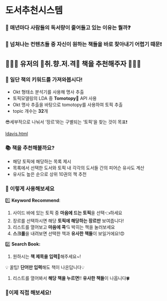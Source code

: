 # 도서추천시스템


### 🧐  매년마다 사람들의 독서량이 줄어들고 있는 이유는 뭘까❓

### 🥱 넘쳐나는 컨텐츠들 중 자신이 원하는 책들을 바로 찾아내기 어렵기 때문❗

## 👨🏻‍💻 유저의 🌟취.향.저.격🌟 책을 추천해주자 👩🏻‍💻

### 📖 일단 책의 키워드를 가져와봅시다!


- Okt 형태소 분석기를 사용해 명사 추출
- 토픽모델링의 LDA 중 **Tomotopy**🍅 API 사용
- Okt 명사 추출을 바탕으로 tomotopy를 사용하여 토픽 추출
- topic 개수는 **32**개

😎세부적으로 나눠서 ‘장르’와는 구별되는 ‘토픽’을 찾는 것이 목표❗

[ldavis.html](https://s3-us-west-2.amazonaws.com/secure.notion-static.com/cd8249d0-8c17-45f0-a1e8-aa4dac03531d/ldavis.html)

### 📚 책을 추천해볼까요?

- 해당 토픽에 해당하는 목록 제시
- 목록에서 선택한 도서와 토픽 내 각각의 도서들 간의 피어슨 유사도 계산
- 유사도 높은 순으로 상위 10권의 책 추천

### 📔 이렇게 사용해보세요

1️⃣ **Keyword Recommend**: 

1. 사이드 바에 있는 토픽 중 **마음에 드는 토픽**을 선택👈하세요
2. 장르를 선택하시면 해당 **토픽에 해당하는 장르만** 보여줍니다!
3. 리스트를 열어보고 **마음에 콕**💘 박히는 책을 눌러보세요
4. **스크롤**을 내려보면 선택한 책과 **유사한 책들**이 보일거에요!😍 

2️⃣ **Search Book:**

1. 원하시는 **책 제목을 입력**🔎해주세요~!

💡 꿀팁! **단어만 입력**해도 책이 나온답니다💡

1. 리스트를 열어봐서 **해당 책을 누르면**!! **유사한 책들**이 나옵니다🍀

### 🎇이제 직접 해보세요!
